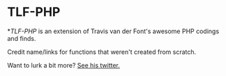 # TLF-PHP

**TLF-PHP* is an extension of Travis van der Font's awesome PHP codings and finds.

Credit name/links for functions that weren't created from scratch.

Want to lurk a bit more? [See his twitter.](https://twitter.com/travisfont)
